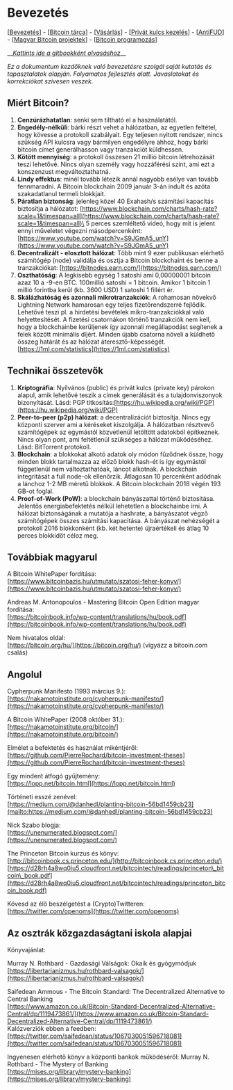 # Bevezetés

\[[Bevezetés](README.md)\] - \[[Bitcoin tárca](tarca.md)\] - \[[Vásárlás](vasarlas.md)\] - \[[Privát kulcs kezelés](private_key_management.md)\] - \[[AntiFUD](antifud.md)\] - \[[Magyar Bitcoin projektek](magyarok.md)\] - \[[Bitcoin programozás](programozas.md)\]

\_\_[_Kattints ide a gitbookként olvasáshoz_](https://openoms.gitbook.io/bitcoinmagyarul/)\_\_

_Ez a dokumentum kezdőknek való bevezetésre szolgál saját kutatás és tapasztalatok alapján. Folyamatos fejlesztés alatt. Javaslatokat és korrekciókat szívesen veszek._

## Miért Bitcoin?

1. **Cenzúrázhatatlan**: senki sem tiltható el a használatától.
2. **Engedély-nélküli**: bárki részt vehet a hálózatban, az egyetlen feltétel, hogy kövesse a protokoll szabályait. Egy teljesen nyitott rendszer, nincs szükség API kulcsra vagy bármilyen engedélyre ahhoz, hogy bárki bitcoin címet generálhasson vagy tranzakciót küldhessen.
3. **Kötött mennyiség**: a protokoll összesen 21 millió bitcoin létrehozását teszi lehetővé. Nincs olyan személy vagy hozzáférési szint, ami ezt a konszenzust megváltoztathatná.
4. **Lindy effektus**: minél tovább létezik annál nagyobb esélye van tovább fennmaradni. A Bitcoin blockchain 2009 január 3-án indult és azóta szakadatlanul termeli blokkjait.
5. **Páratlan biztonság**: jelenleg közel 40 Exahash/s számítási kapacitás biztosítja a hálózatot: [https://www.blockchain.com/charts/hash-rate?scale=1&timespan=all](https://www.blockchain.com/charts/hash-rate?scale=1&timespan=all)\
5 perces szemléltető videó, hogy mit is jelent ennyi műveletet végezni másodpercenként:  
[https://www.youtube.com/watch?v=S9JGmA5_unY](https://www.youtube.com/watch?v=S9JGmA5_unY)
6. **Decentralizált - elosztott hálózat**: Több mint 9 ezer publikusan elérhető számítógép \(node\) validálja és osztja a Bitcoin blockchaint és benne a tranzakciókat: [https://bitnodes.earn.com/](https://bitnodes.earn.com/)
7. **Oszthatóság**: A legkisebb egység 1 satoshi ami 0,00000001 bitcoin azaz 10 a -9-en BTC. 100millió satoshi = 1 bitcoin. Amikor 1 bitcoin 1 millió forintba kerül \(kb. 3600 USD\) 1 satoshi 1 fillért ér.
8. **Skálázhatóság és azonnali mikrotranzakciók**: A rohamosan növekvő Lightning Network hamarosan egy teljes fizetőrendszerré fejlődik. Lehetővé teszi pl. a  hirdetési bevételek mikro-tranzakciókkal való helyettesítését. A fizetési csatornákon történő tranzakciók nem kell, hogy a blockchainbe kerüljenek így azonnali megállapodást segítenek a felek között minimális díjért. Minden újabb csatorna növeli a küldhető összeg határát és az hálózat áteresztő-képességét. [https://1ml.com/statistics](https://1ml.com/statistics)

## Technikai összetevők

1. **Kriptográfia**: Nyílvános \(public\) és privát kulcs \(private key\) párokon alapul, amik lehetővé teszik a címek generálását és a tulajdonviszonyok bizonyítását. Lásd: PGP titkosítás:[https://hu.wikipedia.org/wiki/PGP](https://hu.wikipedia.org/wiki/PGP)
2. **Peer-to-peer \(p2p\) hálózat**: a decentralizációt biztosítja. Nincs egy központi szerver ami a kéréseket kiszolgálja. A hálózatban résztvevő számítógépek az egymástól közvetlenül letöltött adatokból építkeznek. Nincs olyan pont, ami feltétlenül szükséges a hálózat működéséhez. Lásd: BitTorrent protokoll.
3. **Blockchain**: a blokkokat alkotó adatok oly módon fűződnek össze, hogy minden blokk tartalmazza az előző blokk hash-ét is így egymástól függetlenül nem változtathatóak, láncot alkotnak. A blockchain integritását a full node-ok ellenőrzik. Átlagosan 10 percenként adódnak a lánchoz 1-2 MB méretű blokkok. A Bitcoin blockchain 2018 végén 193 GB-ot foglal.
4. **Proof-of-Work \(PoW\)**: a blockchain bányászattal történő biztositása. Jelentős energiabefektetés nélkül lehetetlen a blockchainbe írni. A hálózat biztonságának a mutatója a hashrate, a bányászatot végző számítógépek összes számítási kapacitása. A bányászat nehézségét a protokoll 2016 blokkonként \(kb. két hetente\) újraértékeli és átlag 10 perces blokkidőt céloz meg.

## Továbbiak magyarul

A Bitcoin WhitePaper fordítása:  
[https://www.bitcoinbazis.hu/utmutato/szatosi-feher-konyv/](https://www.bitcoinbazis.hu/utmutato/szatosi-feher-konyv/)

Andreas M. Antonopoulos - Mastering Bitcoin Open Edition magyar fordítása:  
[https://bitcoinbook.info/wp-content/translations/hu/book.pdf](https://bitcoinbook.info/wp-content/translations/hu/book.pdf)

Nem hivatalos oldal:  
[https://bitcoin.org/hu/](https://bitcoin.org/hu/) \(vigyázz a bitcoin.com csalás\)

## Angolul

Cypherpunk Manifesto \(1993 március 9.\):  
[https://nakamotoinstitute.org/cypherpunk-manifesto/](https://nakamotoinstitute.org/cypherpunk-manifesto/)

A Bitcoin WhitePaper \(2008 október 31.\):  
[https://nakamotoinstitute.org/bitcoin/](https://nakamotoinstitute.org/bitcoin/)

Elmélet a befektetés és használat mikéntjéről:  
[https://github.com/PierreRochard/bitcoin-investment-theses](https://github.com/PierreRochard/bitcoin-investment-theses)

Egy mindent átfogó gyűjtemény:  
[https://lopp.net/bitcoin.html](https://lopp.net/bitcoin.html)

Történeti esszé zenével:  
[https://medium.com/@danhedl/planting-bitcoin-56bd1459cb23](mailto:https://medium.com/@danhedl/planting-bitcoin-56bd1459cb23)

Nick Szabo blogja:  
[https://unenumerated.blogspot.com/](https://unenumerated.blogspot.com/)

The Princeton Bitcoin kurzus és könyv:  
[http://bitcoinbook.cs.princeton.edu/](http://bitcoinbook.cs.princeton.edu/) [https://d28rh4a8wq0iu5.cloudfront.net/bitcointech/readings/princeton\_bitcoin\_book.pdf](https://d28rh4a8wq0iu5.cloudfront.net/bitcointech/readings/princeton_bitcoin_book.pdf)

Kövesd az élő beszélgetést a \(Crypto\)Twitteren:  
[https://twitter.com/openoms](https://twitter.com/openoms)

## Az osztrák közgazdaságtani iskola alapjai

Könyvajánlat:

Murray N. Rothbard - Gazdasági Válságok: Okaik és gyógymódjuk  
[https://libertarianizmus.hu/rothbard-valsagok/](https://libertarianizmus.hu/rothbard-valsagok/)

Saifedean Ammous - The Bitcoin Standard: The Decentralized Alternative to Central Banking  
[https://www.amazon.co.uk/Bitcoin-Standard-Decentralized-Alternative-Central/dp/1119473861/](https://www.amazon.co.uk/Bitcoin-Standard-Decentralized-Alternative-Central/dp/1119473861/)  
Kalózverziók ebben a feedben:  
[https://twitter.com/saifedean/status/1067030051596718081](https://twitter.com/saifedean/status/1067030051596718081)

Ingyenesen elérhető könyv a központi bankok működéséről: Murray N. Rothbard - The Mystery of Banking  
[https://mises.org/library/mystery-banking](https://mises.org/library/mystery-banking)

